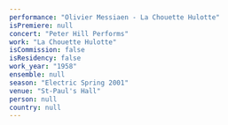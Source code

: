 ```yaml
---
performance: "Olivier Messiaen - La Chouette Hulotte"
isPremiere: null
concert: "Peter Hill Performs"
work: "La Chouette Hulotte"
isCommission: false
isResidency: false
work_year: "1958"
ensemble: null
season: "Electric Spring 2001"
venue: "St-Paul's Hall"
person: null
country: null
---
```


